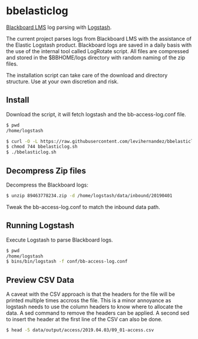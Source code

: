 # bbelasticlog
[Blackboard LMS](https://www.blackboard.com) log parsing with [Logstash](https://www.elastic.co/products/logstash).

The current project parses logs from Blackboard LMS with the assistance of the Elastic Logstash product. Blackboard logs are saved in a daily basis with the use of the internal tool called LogRotate script. All files are compressed and stored in the $BBHOME/logs directory with random naming of the zip files.

The installation script can take care of the download and directory structure. Use at your own discretion and risk.

## Install

Download the script, it will fetch logstash and the bb-access-log.conf file.

```bash
$ pwd
/home/logstash

$ curl -O -L https://raw.githubusercontent.com/levihernandez/bbelasticlog/master/bbelasticlog.sh
$ chmod 744 bbelasticlog.sh
$ ./bbelasticlog.sh
```

## Decompress Zip files
Decompress the Blackboard logs:

```bash
$ unzip 89463778234.zip -d /home/logstash/data/inbound/20190401
```
Tweak the bb-access-log.conf to match the inbound data path.

## Running Logstash

Execute Logstash to parse Blackboard logs.

```bash
$ pwd
/home/logstash
$ bins/bin/logstash -f conf/bb-access-log.conf
```

## Preview CSV Data

A caveat with the CSV approach is that the headers for the file will be printed multiple times accross the file. This is a minor annoyance as logstash needs to use the column headers to know where to allocate the data. A sed command to remove the headers can be applied. A second sed to insert the header at the first line of the CSV can also be done.

```bash
$ head -5 data/output/access/2019.04.03/09_01-access.csv
```
